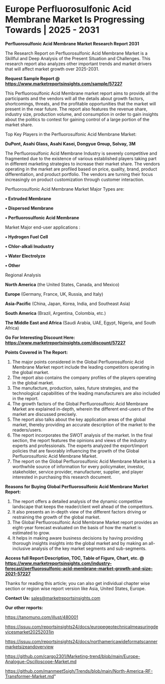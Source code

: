 # Europe Perfluorosulfonic Acid Membrane Market Is Progressing Towards | 2025 - 2031

<strong>Perfluorosulfonic Acid Membrane Market Research Report 2031</strong>

The Research Report on Perfluorosulfonic Acid Membrane Market is a Skillful and Deep Analysis of the Present Situation and Challenges. This research report also analyzes other important trends and market drivers that will affect market growth over 2025-2031.

<strong>Request Sample Report @ <a href=https://www.marketreportsinsights.com/sample/57227>https://www.marketreportsinsights.com/sample/57227</a></strong>

This Perfluorosulfonic Acid Membrane market report aims to provide all the participants and the vendors will all the details about growth factors, shortcomings, threats, and the profitable opportunities that the market will present in the near future. The report also features the revenue share, industry size, production volume, and consumption in order to gain insights about the politics to contest for gaining control of a large portion of the market share.

Top Key Players in the Perfluorosulfonic Acid Membrane Market:

<strong>DuPont, Asahi Glass, Asahi Kasei, Dongyue Group, Solvay, 3M</strong>

The Perfluorosulfonic Acid Membrane Industry is severely competitive and fragmented due to the existence of various established players taking part in different marketing strategies to increase their market share. The vendors operating in the market are profiled based on price, quality, brand, product differentiation, and product portfolio. The vendors are turning their focus increasingly on product customization through customer interaction.

Perfluorosulfonic Acid Membrane Market Major Types are:

<strong>• Extruded Membrane

• Dispersed Membrane

• Perfluorosulfonic Acid Membrane</strong>

Market Major end-user applications :

<strong>• Hydrogen Fuel Cell

• Chlor-alkali Inudustry

• Water Electrolyze

• Other</strong>

Regional Analysis

</u><strong><b>North America</b></strong> (the United States, Canada, and Mexico)

<strong><b>Europe </b></strong>(Germany, France, UK, Russia, and Italy)

<strong><b>Asia-Pacific</b></strong> (China, Japan, Korea, India, and Southeast Asia)

<strong><b>South America</b></strong> (Brazil, Argentina, Colombia, etc.)

<strong><b>The Middle East and Africa</b></strong> (Saudi Arabia, UAE, Egypt, Nigeria, and South Africa)

<strong>Go For Interesting Discount Here: <a href=https://www.marketreportsinsights.com/discount/57227>https://www.marketreportsinsights.com/discount/57227</a></strong>

<strong>Points Covered in The Report:</strong>
<ol>
  <li>The major points considered in the Global Perfluorosulfonic Acid Membrane Market report include the leading competitors operating in the global market.</li>
  <li>The report also contains the company profiles of the players operating in the global market.</li>
  <li>The manufacture, production, sales, future strategies, and the technological capabilities of the leading manufacturers are also included in the report.</li>
  <li>The growth factors of the Global Perfluorosulfonic Acid Membrane Market are explained in-depth, wherein the different end-users of the market are discussed precisely.</li>
  <li>The report also talks about the key application areas of the global market, thereby providing an accurate description of the market to the readers/users.</li>
  <li>The report incorporates the SWOT analysis of the market. In the final section, the report features the opinions and views of the industry experts and professionals. The experts analyzed the export/import policies that are favorably influencing the growth of the Global Perfluorosulfonic Acid Membrane Market.</li>
  <li>The report on the Global Perfluorosulfonic Acid Membrane Market is a worthwhile source of information for every policymaker, investor, stakeholder, service provider, manufacturer, supplier, and player interested in purchasing this research document.</li>
</ol>
<strong>Reasons for Buying Global Perfluorosulfonic Acid Membrane Market Report:</strong>

<ol>
  <li>The report offers a detailed analysis of the dynamic competitive landscape that keeps the reader/client well ahead of the competitors.</li>
  <li>It also presents an in-depth view of the different factors driving or restraining the growth of the global market.</li>
  <li>The Global Perfluorosulfonic Acid Membrane Market report provides an eight-year forecast evaluated on the basis of how the market is estimated to grow.</li>
  <li>It helps in making aware business decisions by having providing thorough insights insights into the global market and by making an all-inclusive analysis of the key market segments and sub-segments.</li>
</ol>
<strong>Access full Report Description, TOC, Table of Figure, Chart, etc. @ <a href=https://www.marketreportsinsights.com/industry-forecast/perfluorosulfonic-acid-membrane-market-growth-and-size-2021-57227>https://www.marketreportsinsights.com/industry-forecast/perfluorosulfonic-acid-membrane-market-growth-and-size-2021-57227</a></strong>


Thanks for reading this article; you can also get individual chapter wise section or region wise report version like Asia, United States, Europe.

<strong>Contact Us:</strong>
sales@marketreportsinsights.com

<strong>Our other reports:</strong>

<a href=https://tanomuno.com/illust/480001>https://tanomuno.com/illust/480001</a>

<a href=https://issuu.com/reportsinsights24/docs/europegeotechnicalmeasuringdevicesmarket20252031in>https://issuu.com/reportsinsights24/docs/europegeotechnicalmeasuringdevicesmarket20252031in</a>

<a href=https://issuu.com/reportsinsights24/docs/northamericawideformatscannermarketsizeandoverview>https://issuu.com/reportsinsights24/docs/northamericawideformatscannermarketsizeandoverview</a>

<a href=https://github.com/cargo2301/Marketing-trend/blob/main/Europe-Analogue-Oscilloscope-Market.md>https://github.com/cargo2301/Marketing-trend/blob/main/Europe-Analogue-Oscilloscope-Market.md</a>

<a href=https://github.com/manmeet5sigh/Trends/blob/main/North-America-RF-Transformer-Market.md>https://github.com/manmeet5sigh/Trends/blob/main/North-America-RF-Transformer-Market.md</a>"
